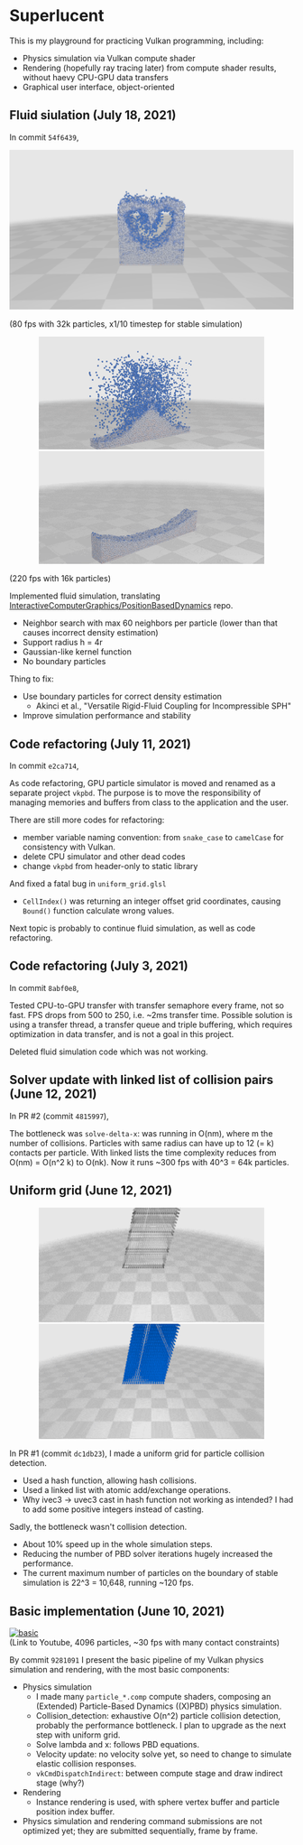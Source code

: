# Superlucent

This is my playground for practicing Vulkan programming, including:
- Physics simulation via Vulkan compute shader
- Rendering (hopefully ray tracing later) from compute shader results, without haevy CPU-GPU data transfers
- Graphical user interface, object-oriented

## Fluid siulation (July 18, 2021)

In commit `54f6439`,

<p align="center">
  <img src="/results/fluid_simulation.jpg">
</p>
(80 fps with 32k particles, x1/10 timestep for stable simulation)

<p align="center">
  <img src="/results/fluid1.gif" width="400">
  <img src="/results/fluid2.gif" width="400">
</p>
(220 fps with 16k particles)

Implemented fluid simulation, translating [InteractiveComputerGraphics/PositionBasedDynamics](https://github.com/InteractiveComputerGraphics/PositionBasedDynamics) repo.
- Neighbor search with max 60 neighbors per particle (lower than that causes incorrect density estimation)
- Support radius h = 4r
- Gaussian-like kernel function
- No boundary particles

Thing to fix:
- Use boundary particles for correct density estimation
  - Akinci et al., "Versatile Rigid-Fluid Coupling for Incompressible SPH"
- Improve simulation performance and stability

## Code refactoring (July 11, 2021)

In commit `e2ca714`,

As code refactoring, GPU particle simulator is moved and renamed as a separate project `vkpbd`.
The purpose is to move the responsibility of managing memories and buffers from class to the application and the user.

There are still more codes for refactoring:
- member variable naming convention: from `snake_case` to `camelCase` for consistency with Vulkan.
- delete CPU simulator and other dead codes
- change `vkpbd` from header-only to static library

And fixed a fatal bug in `uniform_grid.glsl`
- `CellIndex()` was returning an integer offset grid coordinates, causing `Bound()` function calculate wrong values.

Next topic is probably to continue fluid simulation, as well as code refactoring.

## Code refactoring (July 3, 2021)

In commit `8abf0e8`,

Tested CPU-to-GPU transfer with transfer semaphore every frame, not so fast.
FPS drops from 500 to 250, i.e. ~2ms transfer time.
Possible solution is using a transfer thread, a transfer queue and triple buffering, which requires optimization in data transfer, and is not a goal in this project.

Deleted fluid simulation code which was not working.

## Solver update with linked list of collision pairs (June 12, 2021)

In PR #2 (commit `4815997`),

The bottleneck was `solve-delta-x`: was running in O(nm), where m the number of collisions.
Particles with same radius can have up to 12 (= k) contacts per particle.
With linked lists the time complexity reduces from O(nm) = O(n^2 k) to O(nk).
Now it runs ~300 fps with 40^3 = 64k particles.

## Uniform grid (June 12, 2021)

<p align="center">
  <img src="/results/cd_uniform_grid.gif" width="400">
  <img src="/results/cd_n2.gif" width="400">
</p>

In PR #1 (commit `dc1db23`), I made a uniform grid for particle collision detection.
- Used a hash function, allowing hash collisions.
- Used a linked list with atomic add/exchange operations.
- Why ivec3 -> uvec3 cast in hash function not working as intended? I had to add some positive integers instead of casting.

Sadly, the bottleneck wasn't collision detection.
- About 10% speed up in the whole simulation steps.
- Reducing the number of PBD solver iterations hugely increased the performance.
- The current maximum number of particles on the boundary of stable simulation is 22^3 = 10,648, running ~120 fps.

## Basic implementation (June 10, 2021)

[![basic](http://img.youtube.com/vi/g6oJ62bBLPc/0.jpg)](http://www.youtube.com/watch?v=g6oJ62bBLPc) \
(Link to Youtube, 4096 particles, ~30 fps with many contact constraints)

By commit `9281091` I present the basic pipeline of my Vulkan physics simulation and rendering, with the most basic components:
- Physics simulation
  - I made many `particle_*.comp` compute shaders, composing an (Extended) Particle-Based Dynamics ((X)PBD) physics simulation.
  - Collision_detection: exhaustive O(n^2) particle collision detection, probably the performance bottleneck. I plan to upgrade as the next step with uniform grid.
  - Solve lambda and x: follows PBD equations.
  - Velocity update: no velocity solve yet, so need to change to simulate elastic collision responses.
  - `vkCmdDispatchIndirect`: between compute stage and draw indirect stage (why?)
- Rendering
  - Instance rendering is used, with sphere vertex buffer and particle position index buffer.
- Physics simulation and rendering command submissions are not optimized yet; they are submitted sequentially, frame by frame.
